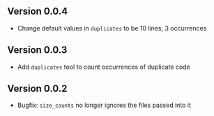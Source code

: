 ## Version 0.0.4
- Change default values in `duplicates` to be 10 lines, 3 occurrences

## Version 0.0.3
- Add `duplicates` tool to count occurrences of duplicate code

## Version 0.0.2
- Bugfix: `size_counts` no longer ignores the files passed into it
